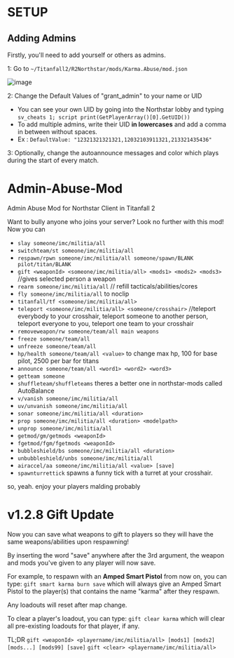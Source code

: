 # SETUP
## Adding Admins
Firstly, you'll need to add yourself or others as admins.

1: Go to `~/Titanfall2/R2Northstar/mods/Karma.Abuse/mod.json`

![image](https://user-images.githubusercontent.com/22678145/158139463-d34d12c4-512d-4016-96dc-9b63085b09db.png)

2: Change the Default Values of "grant_admin" to your name or UID
- You can see your own UID by going into the Northstar lobby and typing `sv_cheats 1; script print(GetPlayerArray()[0].GetUID())`
- To add multiple admins, write their UID **in lowercases** and add a comma in between without spaces.
- Ex : `DefaultValue: "12321321321321,12032103911321,213321435436"`

3: Optionally, change the autoannounce messages and color which plays during the start of every match.

# Admin-Abuse-Mod
Admin Abuse Mod for Northstar Client in Titanfall 2

Want to bully anyone who joins your server? Look no further with this mod! Now you can
- `slay someone/imc/militia/all`
- `switchteam/st someone/imc/militia/all`
- `respawn/rpwn someone/imc/militia/all someone/spawn/BLANK pilot/titan/BLANK`
- `gift <weaponId> <someone/imc/militia/all> <mods1> <mods2> <mods3>` //gives selected person a weapon
- `rearm someone/imc/militia/all` // refill tacticals/abilities/cores
- `fly someone/imc/militia/all` to noclip
- `titanfall/tf <someone/imc/militia/all>`
- `teleport <someone/imc/militia/all> <someone/crosshair>` //teleport everybody to your crosshair, teleport someone to another person, teleport everyone to you, 
    teleport one team to your crosshair
- `removeweapon/rw someone/team/all main weapons`
- `freeze someone/team/all`
- `unfreeze someone/team/all`
- `hp/health someone/team/all <value>` to change max hp, 100 for base pilot, 2500 per bar for titans
- `announce someone/team/all <word1> <word2> <word3>`
- `getteam someone`
- `shuffleteam/shuffleteams`  theres a better one in northstar-mods called AutoBalance
- `v/vanish someone/imc/militia/all`
- `uv/unvanish someone/imc/militia/all`
- `sonar someone/imc/militia/all <duration>`
- `prop someone/imc/militia/all <duration> <modelpath>`
- `unprop someone/imc/militia/all`
- `getmod/gm/getmods <weaponId>`
- `fgetmod/fgm/fgetmods <weaponId>`
- `bubbleshield/bs someone/imc/militia/all <duration>`
- `unbubbleshield/unbs someone/imc/militia/all`
- `airaccel/aa someone/imc/militia/all <value> [save]`
- `spawnturrettick` spawns a funny tick with a turret at your crosshair.

so, yeah. enjoy your players malding probably

# v1.2.8 Gift Update
Now you can save what weapons to gift to players so they will have the same weapons/abilities upon respawning!

By inserting the word "save" anywhere after the 3rd argument, the weapon and mods you've given to any player will now save.

For example, to respawn with an **Amped Smart Pistol** from now on, you can type:
`gift smart karma burn save`
which will always give an Amped Smart Pistol to the player(s) that contains the name "karma" after they respawn.

Any loadouts will reset after map change.

To clear a player's loadout, you can type:
`gift clear karma`
which will clear all pre-existing loadouts for that player, if any.

TL;DR
`gift <weaponId> <playername/imc/militia/all> [mods1] [mods2] [mods...] [mods99] [save]`
`gift <clear> <playername/imc/militia/all>`
